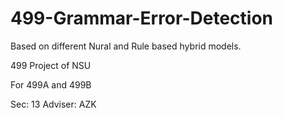 # 499-Grammar-Error-Detection
Based on different Nural and Rule based hybrid models.

499 Project of NSU

For 499A and 499B

Sec: 13
Adviser: AZK
